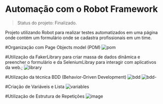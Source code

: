 # Automação com o Robot Framework

> Status do projeto: Finalizado.


Projeto utilizando Robot para realizar testes automatizados em uma página onde contém um formulário onde se cadastra profissionais em um time.


#Organização com Page Objects model (POM)
![pom](https://github.com/gabrielaanselmo/curso_robot_framework_automa-o/assets/112910372/6f0bb266-d383-456a-ac45-5d074611efb9)

#Utilização da FakerLibrary para criar massa de dados dinâmica e preencher o formulário e da SeleniumLibray para interagir com aplicativos da web.;
![library](https://github.com/gabrielaanselmo/curso_robot_framework_automa-o/assets/112910372/5a954afa-9450-49d5-b334-2acc68ebd3b7)

#Utilização da técnica BDD (Behavior-Driven Development)
![bdd](https://github.com/gabrielaanselmo/curso_robot_framework_automa-o/assets/112910372/44b29b72-ae97-4b91-b7ec-129e6436876c)
![bdd-](https://github.com/gabrielaanselmo/curso_robot_framework_automa-o/assets/112910372/42e9f099-5c42-4eb6-96aa-e555e14be089)

#Criação de Variáveis e Lista
![variables](https://github.com/gabrielaanselmo/curso_robot_framework_automa-o/assets/112910372/0377b271-86bc-4e93-a8a8-dcd61553526f)

#Utilização de Estrutura de Repetições
![image](https://github.com/gabrielaanselmo/curso_robot_framework_automa-o/assets/112910372/774e2d01-7c00-4542-9a93-a1bb75f5e89c)

